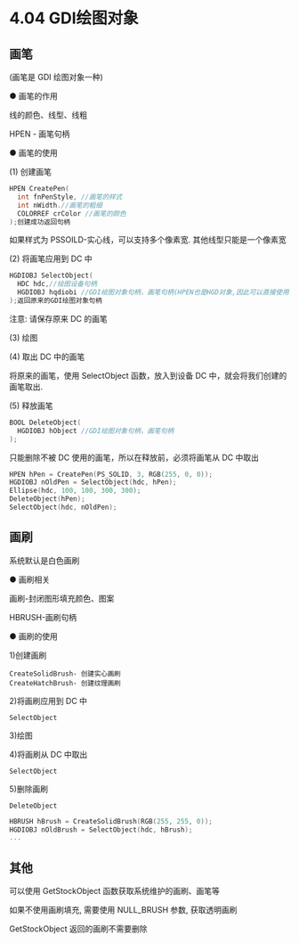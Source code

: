 # 4.04 GDI绘图对象

## 画笔

(画笔是 GDI 绘图对象一种)

● 画笔的作用

线的颜色、线型、线粗

HPEN - 画笔句柄

● 画笔的使用

(1) 创建画笔

```cpp
HPEN CreatePen(
  int fnPenStyle, //画笔的样式
  int nWidth.//画笔的粗细
  COLORREF crColor //画笔的颜色
);创建成功返回句柄
```

如果样式为 PSSOILD-实心线，可以支持多个像素宽. 其他线型只能是一个像素宽

(2) 将画笔应用到 DC 中

```cpp
HGDIOBJ SelectObject(
  HDC hdc,//绘图设备句柄
  HGDIOBJ hqdiobi //GDI绘图对象句柄，画笔句柄(HPEN也是HGD对象,因此可以直接使用)
);返回原来的GDI绘图对象句柄
```

注意: 请保存原来 DC 的画笔

(3) 绘图

(4) 取出 DC 中的画笔

将原来的画笔，使用 SelectObject 函数，放入到设备 DC 中，就会将我们创建的画笔取出.

(5) 释放画笔

```cpp
BOOL DeleteObject(
  HGDIOBJ hObject //GDI绘图对象句柄，画笔句柄
);
```

只能删除不被 DC 使用的画笔，所以在释放前，必须将画笔从 DC 中取出

```cpp
HPEN hPen = CreatePen(PS_SOLID, 3, RGB(255, 0, 0));
HGDIOBJ nOldPen = SelectObject(hdc, hPen);
Ellipse(hdc, 100, 100, 300, 300);
DeleteObject(hPen);
SelectObject(hdc, nOldPen);
```

## 画刷

系统默认是白色画刷

● 画刷相关

画刷-封闭图形填充颜色、图案

HBRUSH-画刷句柄

● 画刷的使用

1)创建画刷

    CreateSolidBrush- 创建实心画刷
    CreateHatchBrush- 创建纹理画刷

2)将画刷应用到 DC 中

    SelectObject

3)绘图

4)将画刷从 DC 中取出

    SelectObject

5)删除画刷

    DeleteObject

```cpp
HBRUSH hBrush = CreateSolidBrush(RGB(255, 255, 0));
HGDIOBJ nOldBrush = SelectObject(hdc, hBrush);
...
```

## 其他

可以使用 GetStockObject 函数获取系统维护的画刷、画笔等

如果不使用画刷填充, 需要使用 NULL_BRUSH 参数, 获取透明画刷

GetStockObject 返回的画刷不需要删除
